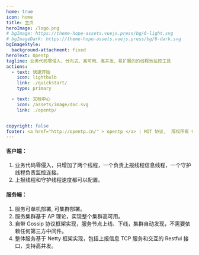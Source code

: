 ```yaml
---
home: true
icon: home
title: 主页
heroImage: /logo.png
# bgImage: https://theme-hope-assets.vuejs.press/bg/6-light.svg
# bgImageDark: https://theme-hope-assets.vuejs.press/bg/6-dark.svg
bgImageStyle:
  background-attachment: fixed
heroText: Opentp
tagline: 业务代码零侵入、分布式、高可用、高并发、易扩展的的线程池监控工具
actions:
  - text: 快速开始
    icon: lightbulb
    link: ./quickstart/
    type: primary

  - text: 文档中心
    icon: /assets/image/doc.svg
    link: ./opentp/


copyright: false
footer: <a href="http://opentp.cn/" > opentp </a> | MIT 协议,  版权所有 © 2024 - present zhanggong | <a href="https://beian.miit.gov.cn/" target="_blank"> 豫ICP备2024059261号-1 </a> | <img src='police.png' height='12' width='12' /><a href="https://beian.mps.gov.cn/#/query/webSearch?code=41010202003313" rel="noreferrer" target="_blank">豫公网安备41010202003313</a>
---
```


#### 客户端：
1. 业务代码零侵入，只增加了两个线程，一个负责上报线程信息线程，一个守护线程负责监控连接。
2. 上报线程和守护线程速度都可以配置。

#### 服务端：
1. 服务可单机部署, 可集群部署。  
2. 服务集群基于 AP 理论，实现整个集群高可用。  
3. 自带 Gossip 协议框架实现，服务节点上线、下线，集群自动发现，不需要依赖任何第三方中间件。
4. 整体服务基于 Netty 框架实现，包括上报信息 TCP 服务和交互的 Restful 接口，支持高并发。